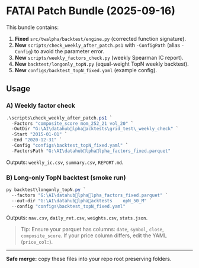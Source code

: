 # FATAI Patch Bundle (2025-09-16)

This bundle contains:
1. **Fixed** `src/twalpha/backtest/engine.py` (corrected function signature).
2. **New** `scripts/check_weekly_after_patch.ps1` with `-ConfigPath` (alias `-Config`) to avoid the parameter error.
3. **New** `scripts/weekly_factors_check.py` (weekly Spearman IC report).
4. **New** `backtest/longonly_topN.py` (equal-weight TopN weekly backtest).
5. **New** `configs/backtest_topN_fixed.yaml` (example config).

## Usage

### A) Weekly factor check
```powershell
.\scripts\check_weekly_after_patch.ps1 `
  -Factors "composite_score mom_252_21 vol_20" `
  -OutDir "G:\AI\datahublphaacktests\grid_test\_weekly_check" `
  -Start "2015-01-01" `
  -End "2020-12-31" `
  -Config "configs\backtest_topN_fixed.yaml" `
  -FactorsPath "G:\AI\datahublphalpha_factors_fixed.parquet"
```

Outputs: `weekly_ic.csv`, `summary.csv`, `REPORT.md`.

### B) Long-only TopN backtest (smoke run)
```powershell
py backtest\longonly_topN.py `
  --factors "G:\AI\datahublphalpha_factors_fixed.parquet" `
  --out-dir "G:\AI\datahublphaacktests	opN_50_M" `
  --config "configs\backtest_topN_fixed.yaml"
```

Outputs: `nav.csv`, `daily_ret.csv`, `weights.csv`, `stats.json`.

> Tip: Ensure your parquet has columns: `date`, `symbol`, `close`, `composite_score`.
> If your price column differs, edit the YAML (`price_col:`).

---

**Safe merge:** copy these files into your repo root preserving folders.
